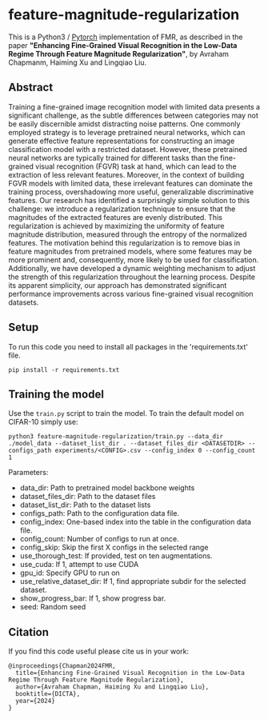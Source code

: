 # feature-magnitude-regularization

This is a Python3 / [Pytorch](https://pytorch.org/) implementation of FMR, as described in the paper **"Enhancing Fine-Grained Visual Recognition in the Low-Data Regime Through Feature Magnitude Regularization"**, by Avraham Chapmanm, Haiming Xu and Lingqiao Liu.

## Abstract

Training a fine-grained image recognition model with limited data presents a significant challenge, as the subtle differences between categories may not be easily discernible amidst distracting noise patterns. One commonly employed strategy is to leverage pretrained neural networks, which can generate effective feature representations for constructing an image classification model with a restricted dataset. However, these pretrained neural networks are typically trained for different tasks than the fine-grained visual recognition (FGVR) task at hand, which can lead to the extraction of less relevant features. Moreover, in the context of building FGVR models with limited data, these irrelevant features can dominate the training process, overshadowing more useful, generalizable discriminative features.
Our research has identified a surprisingly simple solution to this challenge: we introduce a regularization technique to ensure that the magnitudes of the extracted features are evenly distributed. This regularization is achieved by maximizing the uniformity of feature magnitude distribution, measured through the entropy of the normalized features. The motivation behind this regularization is to remove bias in feature magnitudes from pretrained models, where some features may be more prominent and, consequently, more likely to be used for classification. Additionally, we have developed a dynamic weighting mechanism to adjust the strength of this regularization throughout the learning process. Despite its apparent simplicity, our approach has demonstrated significant performance improvements across various fine-grained visual recognition datasets.

## Setup

To run this code you need to install all packages in the 'requirements.txt' file.
```
pip install -r requirements.txt
```

## Training the model

Use the `train.py` script to train the model. To train the default model on 
CIFAR-10 simply use:

```
python3 feature-magnitude-regularization/train.py --data_dir ./model_data --dataset_list_dir . --dataset_files_dir <DATASETDIR> --configs_path experiments/<CONFIG>.csv --config_index 0 --config_count 1
```

Parameters:
- data_dir: Path to pretrained model backbone weights
- dataset_files_dir: Path to the dataset files
- dataset_list_dir: Path to the dataset lists
- configs_path: Path to the configuration data file.
- config_index: One-based index into the table in the configuration data file.
- config_count: Number of configs to run at once.
- config_skip: Skip the first X configs in the selected range
- use_thorough_test: If provided, test on ten augmentations.
- use_cuda: If 1, attempt to use CUDA
- gpu_id: Specify GPU to run on
- use_relative_dataset_dir: If 1, find appropriate subdir for the selected dataset.
- show_progress_bar: If 1, show progress bar.
- seed: Random seed

## Citation

If you find this code useful please cite us in your work:

```
@inproceedings{Chapman2024FMR,
  title={Enhancing Fine-Grained Visual Recognition in the Low-Data Regime Through Feature Magnitude Regularization},
  author={Avraham Chapman, Haiming Xu and Lingqiao Liu},
  booktitle={DICTA},
  year={2024}
}
```